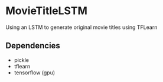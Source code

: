 # MovieTitleLSTM
Using an LSTM to generate original movie titles using TFLearn
## Dependencies
* pickle
* tflearn
* tensorflow (gpu)

